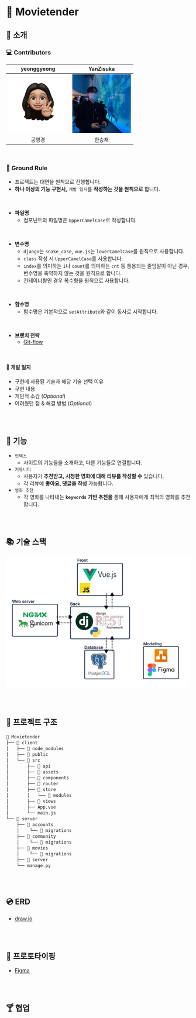 # :movie_camera: Movietender

## :mag_right: 소개

### :computer: Contributors

|                         yeonggyeong                          |                          YanZisuka                           |
| :----------------------------------------------------------: | :----------------------------------------------------------: |
| <a href="https://github.com/yeonggyeong"><img style="width: 10rem;" src="README.assets/75614212.png" alt="Avatar"  /></a> | <a href="https://github.com/YanZisuka"><img style="width: 10rem;" src="README.assets/83825572.jpeg" alt="img"  /></a> |
|                            공영경                            |                            한승재                            |

<br>

### :call_me_hand: Ground Rule

-   프로젝트는 대면을 원칙으로 진행합니다.
-   **하나 이상의 기능 구현시,** `개발 일지`를 **작성하는 것을 원칙으로** 합니다.

<br>

-   **파일명**
    -   컴포넌트의 파일명은 `UpperCamelCase`로 작성합니다.

<br>

-   **변수명**
    -   `django`는 `snake_case`, `vue.js`는 `lowerCamelCase`를 원칙으로 사용합니다.
    -   `class` 작성 시 `UpperCamelCase`를 사용합니다.
    -   `index`를 의미하는 `i`나 `count`를 의미하는 `cnt` 등 통용되는 줄임말이 아닌 경우, 변수명을 축약하지 않는 것을 원칙으로 합니다.
    -   컨테이너형인 경우 복수형을 원칙으로 사용합니다.

<br>

-   **함수명**
    -   함수명은 기본적으로 `setAttribute`와 같이 동사로 시작합니다.

<br>

-   **브랜치 전략**
    -   [Git-flow](https://www.atlassian.com/git/tutorials/comparing-workflows/gitflow-workflow)

<br>

#### :page_with_curl: 개발 일지

-   구현에 사용된 기술과 해당 기술 선택 이유
-   구현 내용
-   개인적 소감 (*Optional*)
-   어려웠던 점 & 해결 방법 (*Optional*)

<br><br>

## :wrench: 기능

-   `인덱스`
    -   사이트의 기능들을 소개하고, 다른 기능들로 연결합니다.
-   `커뮤니티`
    -   사용자가 **추천받고, 시청한 영화에 대해 리뷰를 작성할 수** 있습니다.
    -   각 리뷰에 **좋아요, 댓글을 작성** 가능합니다.
-   `영화 추천`
    -   각 영화를 나타내는 **`keywords` 기반 추천을** 통해 사용자에게 최적의 영화를 추천합니다.



<br><br>

## :books: 기술 스택

![image-20220520221843919](README.assets/image-20220520221843919.png)

<br><br>

## :office: 프로젝트 구조

```
📂 Movietender
├── 📂 client
│   ├── 📂 node_modules
│   ├── 📂 public
│   └── 📂 src
│       ├── 📂 api
│       ├── 📂 assets
│       ├── 📂 components
│       ├── 📂 router
│       ├── 📂 store
│       │   └── 📂 modules
│       ├── 📂 views
│       ├── App.vue
│       └── main.js
└── 📂 server
    ├── 📂 accounts
    │    └── 📂 migrations
    ├── 📂 community
    │    └── 📂 migrations
    ├── 📂 movies
    │    └── 📂 migrations
    ├── 📂 server
    └── manage.py
```

<br><br>

## :cd: ERD

-   [draw.io](https://drive.google.com/file/d/1WqgOLr7BNAP7_DBBk-ysWIDRL2eX6Bk4/view?usp=sharing)

<br><br>

## :iphone: 프로토타이핑

-   [Figma](https://www.figma.com/)

<br><br>

## :cocktail: 협업



